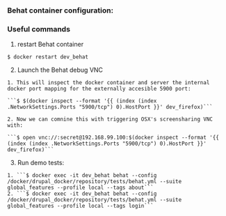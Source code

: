 ### Behat container configuration:



### Useful commands
  1. restart Behat container

 ```$ docker restart dev_behat```

  2. Launch the Behat debug VNC

    1. This will inspect the docker container and server the internal docker port mapping for the externally accesible 5900 port:

    ```$ $(docker inspect --format '{{ (index (index .NetworkSettings.Ports "5900/tcp") 0).HostPort }}' dev_firefox)```

    2. Now we can comnine this with triggering OSX's screensharing VNC with:

    ```$ open vnc://:secret@192.168.99.100:$(docker inspect --format '{{ (index (index .NetworkSettings.Ports "5900/tcp") 0).HostPort }}' dev_firefox)```

  3. Run demo tests:

    1. ```$ docker exec -it dev_behat behat --config /docker/drupal_docker/repository/tests/behat.yml --suite global_features --profile local --tags about```
    2. ```$ docker exec -it dev_behat behat --config /docker/drupal_docker/repository/tests/behat.yml --suite global_features --profile local --tags login```


